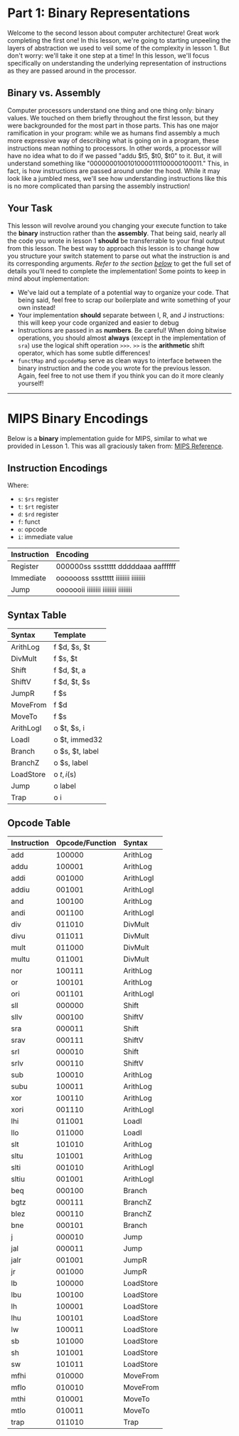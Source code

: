 # Part 1: Binary Representations

Welcome to the second lesson about computer architecture! Great work completing the
first one! In this lesson, we're going to starting unpeeling the layers of abstraction
we used to veil some of the complexity in lesson 1. But don't worry: we'll take it one 
step at a time! In this lesson, we'll focus specifically on understanding the underlying
representation of instructions as they are passed around in the processor.

## Binary vs. Assembly 
Computer processors understand one thing and one thing only: binary values. We touched
on them briefly throughout the first lesson, but they were backgrounded for the most part
in those parts. This has one major ramification in your program: while we as humans find
assembly a much more expressive way of describing what is going on in a program, these
instructions mean nothing to processors. In other words, a processor will have no idea
what to do if we passed "addu $t5, $t0, $t0" to it. But, it will understand something like
"00000001001010000111100000100011." This, in fact, is how instructions are passed around
under the hood. While it may look like a jumbled mess, we'll see how understanding
instructions like this is no more complicated than parsing the assembly instruction!

## Your Task
This lesson will revolve around you changing your execute function to take the 
**binary** instruction rather than the **assembly**. That being said, nearly all the code
you wrote in lesson 1 **should** be transferrable to your final output from this lesson. The
best way to approach this lesson is to change how you structure your switch statement to
parse out what the instruction is and its corresponding arguments. *Refer to the section
[below](#binary)* to get the full set of details you'll need to complete the implementation!
Some points to keep in mind about implementation:

- We've laid out a template of a potential way to organize your code. That being said, feel
free to scrap our boilerplate and write something of your own instead!
- Your implementation **should** separate between I, R, and J instructions: this will keep
your code organized and easier to debug
- Instructions are passed in as **numbers**. Be careful! When doing bitwise operations, you
should almost **always** (except in the implementation of `sra`) use the logical shift operation
```>>>```. ``>>`` is the **arithmetic** shift operator, which has some subtle differences!
- `functMap` and `opcodeMap` serve as clean ways to interface between the binary instruction
and the code you wrote for the previous lesson. Again, feel free to not use them if you think
you can do it more cleanly yourself!

---
<a id="binary"></a>
# MIPS Binary Encodings

Below is a **binary** implementation guide for MIPS, similar to what we provided in Lesson 1.
This was all graciously taken from: [MIPS Reference](http://www2.engr.arizona.edu/~ece369/Resources/spim/MIPSReference.pdf).

## Instruction Encodings

Where:

- `s`: `$rs` register
- `t`: `$rt` register
- `d`: `$rd` register
- `f`: funct
- `o`: opcode
- `i`: immediate value

| Instruction | Encoding |
| :--- | :--- |
| Register | 000000ss sssttttt dddddaaa aaffffff |
| Immediate | ooooooss sssttttt iiiiiiii iiiiiiii |
| Jump | ooooooii iiiiiiii iiiiiiii iiiiiiii |

## Syntax Table

| Syntax | Template |
| :--- | :--- |
| ArithLog | f $d, $s, $t |
| DivMult | f $s, $t |
| Shift | f $d, $t, a |
| ShiftV | f $d, $t, $s |
| JumpR | f $s |
| MoveFrom | f $d |
| MoveTo | f $s |
| ArithLogI | o $t, $s, i |
| LoadI | o $t, immed32 |
| Branch | o $s, $t, label |
| BranchZ | o $s, label |
| LoadStore | o $t, i($s) |
| Jump | o label |
| Trap | o i |

## Opcode Table

| Instruction | Opcode/Function | Syntax |
| :--- | :---- | :--- |
| add | 100000 | ArithLog |
| addu | 100001 | ArithLog |
| addi | 001000 | ArithLogI |
| addiu | 001001 | ArithLogI |
| and | 100100 | ArithLog |
| andi | 001100 | ArithLogI |
| div | 011010 | DivMult |
| divu | 011011 | DivMult |
| mult | 011000 | DivMult |
| multu | 011001 | DivMult |
| nor | 100111 | ArithLog |
| or | 100101 | ArithLog |
| ori | 001101 | ArithLogI |
| sll | 000000 | Shift |
| sllv | 000100 | ShiftV |
| sra | 000011 | Shift |
| srav | 000111 | ShiftV |
| srl | 000010 | Shift |
| srlv | 000110 | ShiftV |
| sub | 100010 | ArithLog |
| subu | 100011 | ArithLog |
| xor | 100110 | ArithLog |
| xori | 001110 | ArithLogI |
| lhi | 011001 | LoadI |
| llo | 011000 | LoadI |
| slt | 101010 | ArithLog |
| sltu | 101001 | ArithLog |
| slti | 001010 | ArithLogI |
| sltiu | 001001 | ArithLogI |
| beq | 000100 | Branch |
| bgtz | 000111 | BranchZ |
| blez | 000110 | BranchZ |
| bne | 000101 | Branch |
| j | 000010 | Jump |
| jal | 000011 | Jump |
| jalr | 001001 | JumpR |
| jr | 001000 | JumpR |
| lb | 100000 | LoadStore |
| lbu | 100100 | LoadStore |
| lh | 100001 | LoadStore |
| lhu | 100101 | LoadStore |
| lw | 100011 | LoadStore |
| sb | 101000 | LoadStore |
| sh | 101001 | LoadStore |
| sw | 101011 | LoadStore |
| mfhi | 010000 | MoveFrom |
| mflo | 010010 | MoveFrom |
| mthi | 010001 | MoveTo |
| mtlo | 010011 | MoveTo |
| trap | 011010 | Trap |
